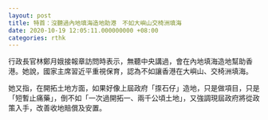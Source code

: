```yaml
---
layout: post
title: 特首：沒聽過內地填海造地助港　不如大嶼山交椅洲填海
date: 2020-10-19 12:05:11.000000000 +08:00
categories: rthk
---
```


行政長官林鄭月娥接報章訪問時表示，無聽中央講過，會在內地填海造地幫助香港。她說，國家主席習近平重視保育，認為不如讓香港在大嶼山、交椅洲填海。

她又指，在開拓土地方面，如果好像上屆政府「揼石仔」造地，只是做項目，只是「短暫止痛藥」，倒不如「一次過開拓一、兩千公頃土地」，又強調現屆政府將從政策入手，改善收地賠償及安置。
